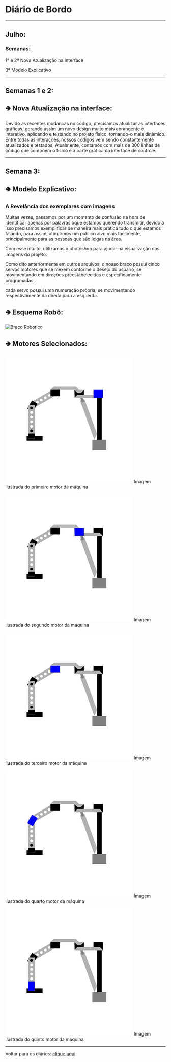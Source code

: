 <meta charset="UTF-8">

# Diário de Bordo

---
## Julho:
### Semanas:
1ª e 2ª Nova Atualização na Interface

3ª Modelo Explicativo


---
## Semanas 1 e 2:
<h2>&#129154 Nova Atualização na interface:</h2>

Devido as recentes mudanças no código, precisamos atualizar as interfaces gráficas, gerando assim um novo design muito mais abrangente e interativo, aplicando e testando no projeto físico, tornando-o mais dinâmico. 
Entre todas as interações, nossos codigos vem sendo constantemente atualizados e testados; Atualmente, contamos com mais de 300 linhas de código que compõem o físico e a parte gráfica da interface de controle.                


---
## Semana 3:
<h2>&#129154 Modelo Explicativo:</h2>

### A Revelância dos exemplares com imagens 

Muitas vezes, passamos por um momento de confusão na hora de identificar apenas por palavras oque estamos querendo transmitir, devido à isso precisamos exemplificar de maneira mais prática tudo o que estamos falando, para assim, atingirmos um público alvo mais facilmente, principalmente para as pessoas que são leigas na área. 

Com esse intuito, utilizamos o photoshop para ajudar na visualização das imagens do projeto. 

Como dito anteriormente em outros arquivos, o nosso braço possui cinco servos motores que se mexem conforme o desejo do usúario, se movimentando em direções preestabelecidas e especificamente programadas.

cada servo possui uma numeração própria, se movimentando respectivamente da direita para a esquerda.

<h2>&#129154 Esquema Robô:</h2>

![Braço Robotico](./imagens/braço-robotico.jpg)

<h2>&#129154 Motores Selecionados:</h2>

![Primeiro Motor](./imagens/motor1.jpg)
Imagem ilustrada do primeiro motor da máquina

![Segundo Motor](./imagens/motor2.jpg)
Imagem ilustrada do segundo motor da máquina

![Terceiro Motor](./imagens/motor3.jpg)
Imagem ilustrada do terceiro motor da máquina

![Quarto Motor](./imagens/motor4.jpg)
Imagem ilustrada do quarto motor da máquina

![Quinto Motor](./imagens/motor5.jpg)
Imagem ilustrada do quinto motor da máquina

---

Voltar para os diários: [clique aqui](./menu_diario.md)                                          
